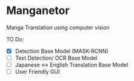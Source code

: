 # Manganetor
Manga Translation using computer vision

TO Do:
- [x] Detection Base Model (MASK-RCNN)
- [ ] Text Detection/ OCR Base Model
- [ ] Japanese <-> English Translation Base Model
- [ ] User Friendly GUI